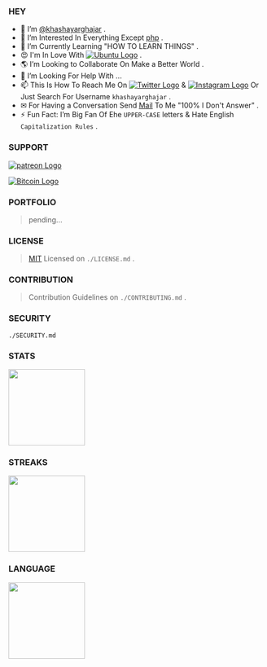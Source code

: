 ### HEY 

- 👋 I’m [@khashayarghajar](https://github.com/khashayarghajar) .
- 👀 I’m Interested In Everything Except [php](https://www.php.net) .
- 🌱 I’m Currently Learning "HOW TO LEARN THINGS" .
- 😍 I'm In Love With [![Ubuntu Logo](https://img.shields.io/badge/Ubuntu-E95420?style=flat-square&logo=ubuntu&logoColor=white)](https://ubuntu.com/) .
- 🌎 I’m Looking to Collaborate On Make a Better World .
- 🤝 I’m Looking For Help With ...
- 📫 This Is How To Reach Me On [![Twitter Logo](https://img.shields.io/badge/Twitter-1DA1F2?style=flat-square&logo=twitter&logoColor=white)](https://twitter.com/khashayarghajar) & [![Instagram Logo](https://img.shields.io/badge/Instagram-E4405F?style=flat-square&logo=instagram&logoColor=white)](https://www.instagram.com/khashayarghajar) Or Just Search For Username `khashayarghajar` .
- ✉ For Having a Conversation Send [Mail](mailto:khashayarghajar7@gmail.com) To Me "100% I Don't Answer" .
- ⚡ Fun Fact: I’m Big Fan Of Ehe `UPPER-CASE` letters & Hate English `Capitalization Rules` .


### SUPPORT
[![patreon Logo](https://img.shields.io/badge/Patreon-F96854?style=flat-square&logo=patreon&logoColor=white)](https://www.patreon.com/Khashayarghajar)

[![Bitcoin Logo](https://img.shields.io/badge/Bitcoin-000000?style=flat-square&logo=bitcoin&logoColor=white)](bc1qu2xnhz3h3fkuws7dnajmzpghd9k8f96lgtrcyt)


### PORTFOLIO

> pending...

### LICENSE

> [MIT](https://choosealicense.com/licenses/mit/) Licensed on `./LICENSE.md` .

### CONTRIBUTION
> Contribution Guidelines on `./CONTRIBUTING.md` .

### SECURITY
`./SECURITY.md`

### STATS 

<img height="150em" src="https://github-readme-stats.vercel.app/api?username=khashayarghajar&show_icons=true&hide_border=true&&count_private=true&include_all_commits=true"/>

### STREAKS

<img height="150em" src="https://github-readme-streak-stats.herokuapp.com/?user=khashayarghajar&hide_border=true" />

### LANGUAGE

<img height="150em" src="https://github-readme-stats.vercel.app/api/top-langs/?username=khashayarghajar&hide_border=true" />
<!-- 
```text
No Activity tracked this Week
``` -->



<!-- ### LANGUAGES

<img height="100em" src="https://github-readme-stats.vercel.app/api/top-langs/?username=khashayarghajar&layout=compact" /> -->


<!-- [![Top Langs](https://github-readme-stats.vercel.app/api/top-langs/?username=khashayarghajar&layout=compact)](https://github.com/anuraghazra/github-readme-stats) -->
<!---  > text
- this `./README.md` has all the definitions and descriptions .
--->


<!--- 
Just Search For Username "khashayarghajar" . 
--->

<!---
khashayarghajar/khashayarghajar is a ✨ special ✨ repository because its `README.md` (this file) appears on your GitHub profile.
You can click the Preview link to take a look at your changes.
--->
